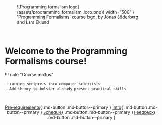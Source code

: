 <br/>

<figure markdown="span">
  ![Programming formalism logo](assets/programming_formalism_logo.png){ width="500" }
  <figcaption>'Programming Formalisms' course logo, by Jonas Söderberg and Lars Eklund</figcaption>
</figure>


<br/>

# Welcome to the Programming Formalisms course!

!!! note "Course mottos"

    - Turning scripters into computer scientists
    - Add theory to bolster already present practical skills

<br/>
<center>

[Pre-requirements](prereqs.md){ .md-button .md-button--primary }
[Intro](intro.md){ .md-button .md-button--primary }
[Schedule](schedule.md){ .md-button .md-button--primary }
[Feedback](misc/feedback.md){ .md-button .md-button--primary }

</center>
